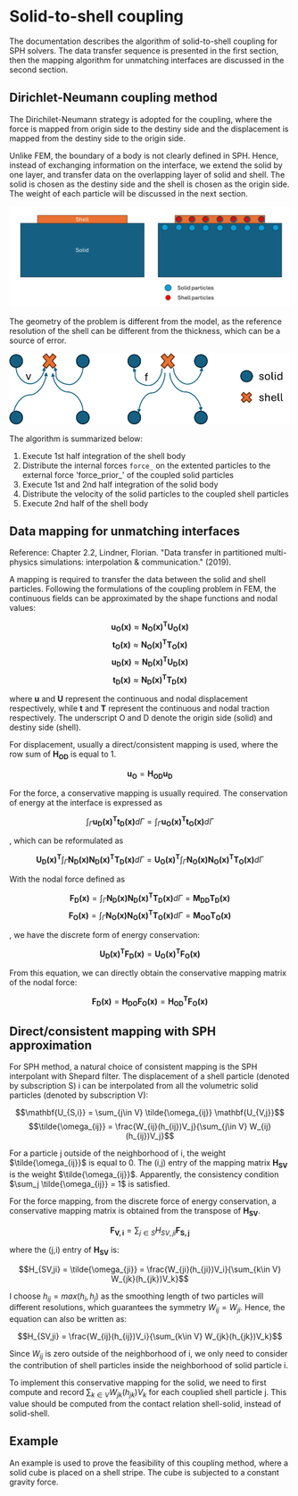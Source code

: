 # Solid-to-shell coupling
The documentation describes the algorithm of solid-to-shell coupling for SPH solvers. The data transfer sequence is presented in the first section, then the mapping algorithm for unmatching interfaces are discussed in the second section.

## Dirichlet-Neumann coupling method
The Dirichilet-Neumann strategy is adopted for the coupling, where the force is mapped from origin side to the destiny side and the displacement is mapped from the destiny side to the origin side. 

Unlike FEM, the boundary of a body is not clearly defined in SPH. Hence, instead of exchanging information on the interface, we extend the solid by one layer, and transfer data on the overlapping layer of solid and shell. The solid is chosen as the destiny side and the shell is chosen as the origin side. The weight of each particle will be discussed in the next section.

![geometry](./img/geometry.png)

The geometry of the problem is different from the model, as the reference resolution of the shell can be different from the thickness, which can be a source of error.

![data_transfer](./img/data_transfer.png)

The algorithm is summarized below:

1. Execute 1st half integration of the shell body
2. Distribute the internal forces `force_` on the extented particles to the external force 'force_prior_' of the coupled solid particles
3. Execute 1st and 2nd half integration of the solid body
4. Distribute the velocity of the solid particles to the coupled shell particles
5. Execute 2nd half of the shell body

## Data mapping for unmatching interfaces
Reference: Chapter 2.2, Lindner, Florian. "Data transfer in partitioned multi-physics simulations: interpolation & communication." (2019).

A mapping is required to transfer the data between the solid and shell particles. Following the formulations of the coupling problem in FEM, the continuous fields can be approximated by the shape functions and nodal values:

$$\mathbf{u_O(x)}\approx \mathbf{N_O(x)^T} \mathbf{U_O(x)}$$
$$\mathbf{t_O(x)}\approx \mathbf{N_O(x)^T} \mathbf{T_O(x)}$$
$$\mathbf{u_D(x)}\approx \mathbf{N_D(x)^T} \mathbf{U_D(x)}$$
$$\mathbf{t_D(x)}\approx \mathbf{N_D(x)^T} \mathbf{T_D(x)}$$

where $\mathbf{u}$ and $\mathbf{U}$ represent the continuous and nodal displacement respectively, while $\mathbf{t}$ and $\mathbf{T}$ represent the continuous and nodal traction respectively. The underscript O and D denote the origin side (solid) and destiny side (shell).

For displacement, usually a direct/consistent mapping is used, where the row sum of $\mathbf{H_{OD}}$ is equal to 1.

$$\mathbf{u_O} = \mathbf{H_{OD}} \mathbf{u_D}$$

For the force, a conservative mapping is usually required. The conservation of energy at the interface is expressed as

$$\int_{\Gamma} \mathbf{u_D(x)^T} \mathbf{t_D(x)}d\Gamma = \int_{\Gamma} \mathbf{u_O(x)^T} \mathbf{t_O(x)}d\Gamma$$

, which can be reformulated as

$$\mathbf{U_D(x)^T} \int_{\Gamma} \mathbf{N_D(x)}\mathbf{N_D(x)^T} \mathbf{T_D(x)} d\Gamma = 
\mathbf{U_O(x)^T} \int_{\Gamma} \mathbf{N_O(x)}\mathbf{N_O(x)^T} \mathbf{T_O(x)} d\Gamma
$$

With the nodal force defined as

$$\mathbf{F_D(x)} = \int_{\Gamma} \mathbf{N_D(x)}\mathbf{N_D(x)^T} \mathbf{T_D(x)} d\Gamma = \mathbf{M_{DD}}\mathbf{T_D(x)}$$
$$\mathbf{F_O(x)} = \int_{\Gamma} \mathbf{N_O(x)}\mathbf{N_O(x)^T} \mathbf{T_O(x)} d\Gamma = \mathbf{M_{OO}}\mathbf{T_O(x)}$$

, we have the discrete form of energy conservation:

$$\mathbf{U_D(x)^T}\mathbf{F_D(x)} = \mathbf{U_O(x)^T}\mathbf{F_O(x)}$$

From this equation, we can directly obtain the conservative mapping matrix of the nodal force:

$$\mathbf{F_D(x)} = \mathbf{H_{DO}} \mathbf{F_O(x)} = \mathbf{H_{OD}^T} \mathbf{F_O(x)}$$

## Direct/consistent mapping with SPH approximation
For SPH method, a natural choice of consistent mapping is the SPH interpolant with Shepard filter. The displacement of a shell particle (denoted by subscription S) i can be interpolated from all the volumetric solid particles (denoted by subscription V):

$$\mathbf{U_{S,i}} = \sum_{j\in V} \tilde{\omega_{ij}} \mathbf{U_{V,j}}$$
$$\tilde{\omega_{ij}} = \frac{W_{ij}(h_{ij})V_j}{\sum_{j\in V} W_{ij}(h_{ij})V_j}$$

For a particle j outside of the neighborhood of i, the weight $\tilde{\omega_{ij}}$ is equal to 0. The (i,j) entry of the mapping matrix $\mathbf{H_{SV}}$ is the weight $\tilde{\omega_{ij}}$. Apparently, the consistency condition $\sum_j \tilde{\omega_{ij}} = 1$ is satisfied.

For the force mapping, from the discrete force of energy conservation, a conservative mapping matrix is obtained from the transpose of $\mathbf{H_{SV}}$.

$$\mathbf{F_{V,i}} = \sum_{j\in S} H_{SV,ji} \mathbf{F_{S,j}}$$

where the (j,i) entry of $\mathbf{H_{SV}}$ is:

$$H_{SV,ji} = \tilde{\omega_{ji}} = \frac{W_{ji}(h_{ji})V_i}{\sum_{k\in V} W_{jk}(h_{jk})V_k}$$

I choose $h_{ij} = max(h_i, h_j)$ as the smoothing length of two particles will different resolutions, which guarantees the symmetry $W_{ij} = W_{ji}$. Hence, the equation can also be written as:

$$H_{SV,ji} = \frac{W_{ij}(h_{ij})V_i}{\sum_{k\in V} W_{jk}(h_{jk})V_k}$$

Since $W_{ij}$ is zero outside of the neighborhood of i, we only need to consider the contribution of shell particles inside the neighborhood of solid particle i.

To implement this conservative mapping for the solid, we need to first compute and record $\sum_{k\in V} W_{jk}(h_{jk})V_k$ for each couplied shell particle j. This value should be computed from the contact relation shell-solid, instead of solid-shell. 

## Example
An example is used to prove the feasibility of this coupling method, where a solid cube is placed on a shell stripe. The cube is subjected to a constant gravity force.

